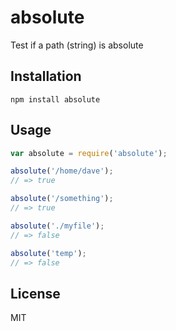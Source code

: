 absolute
========

Test if a path (string) is absolute

Installation
------------

    npm install absolute

Usage
-----

``` js
var absolute = require('absolute');

absolute('/home/dave');
// => true

absolute('/something');
// => true

absolute('./myfile');
// => false

absolute('temp');
// => false
```

License
-------

MIT
